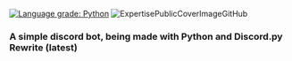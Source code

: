 [![Language grade: Python](https://img.shields.io/lgtm/grade/python/g/iLuiizUHD/ExpertiseBotRewritten.svg?logo=lgtm&logoWidth=18)](https://lgtm.com/projects/g/iLuiizUHD/ExpertiseBotRewritten/context:python)
![ExpertisePublicCoverImageGitHub](https://i.imgur.com/JFZbvsF.png)
### A simple discord bot, being made with Python and Discord.py Rewrite (latest)
